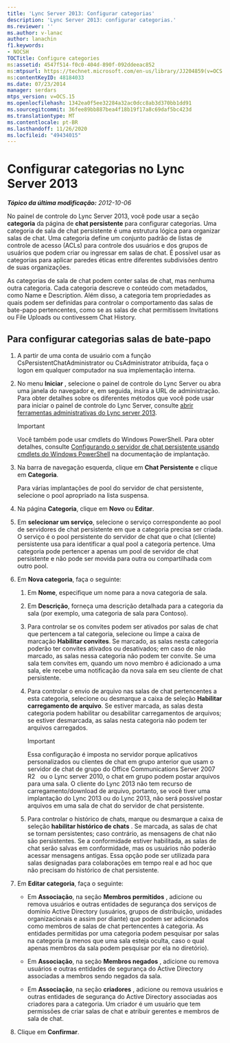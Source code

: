 ```yaml
---
title: 'Lync Server 2013: Configurar categorias'
description: 'Lync Server 2013: configurar categorias.'
ms.reviewer: ''
ms.author: v-lanac
author: lanachin
f1.keywords:
- NOCSH
TOCTitle: Configure categories
ms:assetid: 4547f514-f0c0-404d-890f-092ddeeac852
ms:mtpsurl: https://technet.microsoft.com/en-us/library/JJ204859(v=OCS.15)
ms:contentKeyID: 48184033
ms.date: 07/23/2014
manager: serdars
mtps_version: v=OCS.15
ms.openlocfilehash: 1342ea0f5ee32284a32ac0dcc8ab3d370bb1dd91
ms.sourcegitcommit: 36fee89bb887bea4f18b19f17a8c69daf5bc423d
ms.translationtype: MT
ms.contentlocale: pt-BR
ms.lasthandoff: 11/26/2020
ms.locfileid: "49434015"
---
```

# <a name="configure-categories-in-lync-server-2013"></a>Configurar categorias no Lync Server 2013

<div data-xmlns="http://www.w3.org/1999/xhtml">

<div class="topic" data-xmlns="http://www.w3.org/1999/xhtml" data-msxsl="urn:schemas-microsoft-com:xslt" data-cs="https://msdn.microsoft.com/">

<div data-asp="https://msdn2.microsoft.com/asp">



</div>

<div id="mainSection">

<div id="mainBody">

<span> </span>

_**Tópico da última modificação:** 2012-10-06_

No painel de controle do Lync Server 2013, você pode usar a seção **categoria** da página de **chat persistente** para configurar categorias. Uma categoria de sala de chat persistente é uma estrutura lógica para organizar salas de chat. Uma categoria define um conjunto padrão de listas de controle de acesso (ACLs) para controle dos usuários e dos grupos de usuários que podem criar ou ingressar em salas de chat. É possível usar as categorias para aplicar paredes éticas entre diferentes subdivisões dentro de suas organizações.

As categorias de sala de chat podem conter salas de chat, mas nenhuma outra categoria. Cada categoria descreve o conteúdo com metadados, como Name e Description. Além disso, a categoria tem propriedades as quais podem ser definidas para controlar o comportamento das salas de bate-papo pertencentes, como se as salas de chat permitissem  Invitations ou File Uploads ou contivessem Chat History.

<div>

## <a name="to-configure-categories-for-chat-rooms"></a>Para configurar categorias salas de bate-papo

1.  A partir de uma conta de usuário com a função CsPersistentChatAdministrator ou CsAdministrator atribuída, faça o logon em qualquer computador na sua implementação interna.

2.  No menu **Iniciar** , selecione o painel de controle do Lync Server ou abra uma janela do navegador e, em seguida, insira a URL de administração. Para obter detalhes sobre os diferentes métodos que você pode usar para iniciar o painel de controle do Lync Server, consulte [abrir ferramentas administrativas do Lync server 2013](lync-server-2013-open-lync-server-administrative-tools.md).
    
    <div>
    

    > [!IMPORTANT]  
    > Você também pode usar cmdlets do Windows PowerShell. Para obter detalhes, consulte <A href="configuring-persistent-chat-server-by-using-windows-powershell-cmdlets.md">Configurando o servidor de chat persistente usando cmdlets do Windows PowerShell</A> na documentação de implantação.

    
    </div>

3.  Na barra de navegação esquerda, clique em **Chat Persistente** e clique em **Categoria**.
    
    Para várias implantações de pool do servidor de chat persistente, selecione o pool apropriado na lista suspensa.

4.  Na página **Categoria**, clique em **Novo** ou **Editar**.

5.  Em **selecionar um serviço**, selecione o serviço correspondente ao pool de servidores de chat persistente em que a categoria precisa ser criada. O serviço é o pool persistente do servidor de chat que o chat (cliente) persistente usa para identificar a qual pool a categoria pertence. Uma categoria pode pertencer a apenas um pool de servidor de chat persistente e não pode ser movida para outra ou compartilhada com outro pool.

6.  Em **Nova categoria**, faça o seguinte:
    
    1.  Em  **Nome**, especifique um nome para a nova categoria de sala.
    
    2.  Em  **Descrição**, forneça uma descrição detalhada para a categoria da sala (por exemplo, uma categoria de sala para Contoso).
    
    3.  Para controlar se os convites podem ser ativados por salas de chat que pertencem a tal categoria, selecione ou limpe a caixa de marcação **Habilitar convites**. Se marcado, as salas nesta categoria poderão ter convites ativados ou desativados; em caso de não marcado, as salas nessa categoria não podem ter convite. Se uma sala tem convites em, quando um novo membro é adicionado a uma sala, ele recebe uma notificação da nova sala em seu cliente de chat persistente.
    
    4.  Para controlar o envio de arquivo nas salas de chat pertencentes a esta categoria, selecione ou desmarque a caixa de seleção **Habilitar carregamento de arquivo**. Se estiver marcada, as salas desta categoria podem habilitar ou desabilitar carregamentos de arquivos; se estiver desmarcada, as salas nesta categoria não podem ter arquivos carregados.
        
        <div>
        

        > [!IMPORTANT]  
        > Essa configuração é imposta no servidor porque aplicativos personalizados ou clientes de chat em grupo anterior que usam o servidor de chat de grupo do Office Communications Server 2007 R2 &nbsp; ou o Lync server 2010, o chat em grupo podem postar arquivos para uma sala. O cliente do Lync 2013 não tem recurso de carregamento/download de arquivo, portanto, se você tiver uma implantação do Lync 2013 ou do Lync 2013, não será possível postar arquivos em uma sala de chat do servidor de chat persistente.

        
        </div>
    
    5.  Para controlar o histórico de chats, marque ou desmarque a caixa de seleção **habilitar histórico de chats** . Se marcada, as salas de chat se tornam persistentes; caso contrário, as mensagens de chat não são persistentes. Se a conformidade estiver habilitada, as salas de chat serão salvas em conformidade, mas os usuários não poderão acessar mensagens antigas. Essa opção pode ser utilizada para salas designadas para colaborações em tempo real e ad hoc que não precisam do histórico de chat persistente.

7.  Em  **Editar categoria**, faça o seguinte:
    
      - Em **Associação**, na seção **Membros permitidos** , adicione ou remova usuários e outras entidades de segurança dos serviços de domínio Active Directory (usuários, grupos de distribuição, unidades organizacionais e assim por diante) que podem ser adicionados como membros de salas de chat pertencentes à categoria. As entidades permitidas por uma categoria podem pesquisar por salas na categoria (a menos que uma sala esteja oculta, caso o qual apenas membros da sala podem pesquisar por ela no diretório).
    
      - Em **Associação**, na seção **Membros negados** , adicione ou remova usuários e outras entidades de segurança do Active Directory associadas a membros sendo negados da sala.
    
      - Em **Associação**, na seção **criadores** , adicione ou remova usuários e outras entidades de segurança do Active Directory associadas aos criadores para a categoria. Um criador é um usuário que tem permissões de criar salas de chat e atribuir gerentes e membros de sala de chat.

8.  Clique em **Confirmar**.

</div>

</div>

<span> </span>

</div>

</div>

</div>

